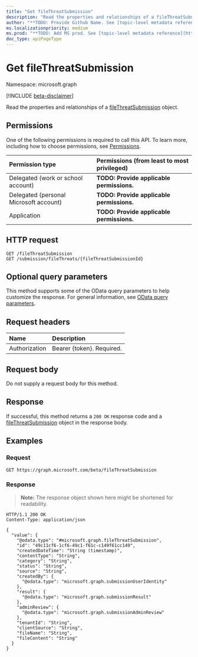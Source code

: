 ```yaml
---
title: "Get fileThreatSubmission"
description: "Read the properties and relationships of a fileThreatSubmission object."
author: "**TODO: Provide Github Name. See [topic-level metadata reference](https://msgo.azurewebsites.net/add/document/guidelines/metadata.html#topic-level-metadata)**"
ms.localizationpriority: medium
ms.prod: "**TODO: Add MS prod. See [topic-level metadata reference](https://msgo.azurewebsites.net/add/document/guidelines/metadata.html#topic-level-metadata)**"
doc_type: apiPageType
---
```


# Get fileThreatSubmission
Namespace: microsoft.graph

[!INCLUDE [beta-disclaimer](../../includes/beta-disclaimer.md)]

Read the properties and relationships of a [fileThreatSubmission](../resources/filethreatsubmission.md) object.

## Permissions
One of the following permissions is required to call this API. To learn more, including how to choose permissions, see [Permissions](/graph/permissions-reference).

|Permission type|Permissions (from least to most privileged)|
|:---|:---|
|Delegated (work or school account)|**TODO: Provide applicable permissions.**|
|Delegated (personal Microsoft account)|**TODO: Provide applicable permissions.**|
|Application|**TODO: Provide applicable permissions.**|

## HTTP request

<!-- {
  "blockType": "ignored"
}
-->
``` http
GET /fileThreatSubmission
GET /submission/fileThreats/{fileThreatSubmissionId}
```

## Optional query parameters
This method supports some of the OData query parameters to help customize the response. For general information, see [OData query parameters](/graph/query-parameters).

## Request headers
|Name|Description|
|:---|:---|
|Authorization|Bearer {token}. Required.|

## Request body
Do not supply a request body for this method.

## Response

If successful, this method returns a `200 OK` response code and a [fileThreatSubmission](../resources/filethreatsubmission.md) object in the response body.

## Examples

### Request
<!-- {
  "blockType": "request",
  "name": "get_filethreatsubmission"
}
-->
``` http
GET https://graph.microsoft.com/beta/fileThreatSubmission
```


### Response
>**Note:** The response object shown here might be shortened for readability.
<!-- {
  "blockType": "response",
  "truncated": true,
  "@odata.type": "microsoft.graph.fileThreatSubmission"
}
-->
``` http
HTTP/1.1 200 OK
Content-Type: application/json

{
  "value": {
    "@odata.type": "#microsoft.graph.fileThreatSubmission",
    "id": "49c11cf6-1cf6-49c1-f61c-c149f61cc149",
    "createdDateTime": "String (timestamp)",
    "contentType": "String",
    "category": "String",
    "status": "String",
    "source": "String",
    "createdBy": {
      "@odata.type": "microsoft.graph.submissionUserIdentity"
    },
    "result": {
      "@odata.type": "microsoft.graph.submissionResult"
    },
    "adminReview": {
      "@odata.type": "microsoft.graph.submissionAdminReview"
    },
    "tenantId": "String",
    "clientSource": "String",
    "fileName": "String",
    "fileContent": "String"
  }
}
```

